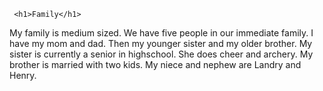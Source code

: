 <!DOCTYPE html>
<html>
<head>
<link rel="stylesheet" href="mystyle.css">
</head>
<body>

     <h1>Family</h1>
<p>My family is medium sized. We have five people in our immediate family. I have my mom and dad. Then my younger sister and my older brother. My sister is currently a senior in highschool. She does cheer and archery. My brother is married with two kids. My niece and nephew are Landry and Henry.</p>
     

</body>
</html>
